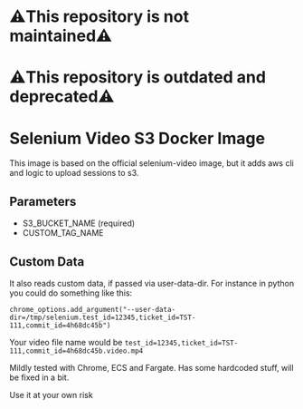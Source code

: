 # ⚠️This repository is not maintained⚠️
# ⚠️This repository is outdated and deprecated⚠️

# Selenium Video S3 Docker Image

This image is based on the official selenium-video image, but it adds aws cli and logic to upload sessions to s3.
## Parameters
- S3_BUCKET_NAME (required)
- CUSTOM_TAG_NAME
## Custom Data
It also reads custom data, if passed via user-data-dir. 
For instance in python you could do something like this:
```shell
chrome_options.add_argument("--user-data-dir=/tmp/selenium.test_id=12345,ticket_id=TST-111,commit_id=4h68dc45b")
```

Your video file name would be `test_id=12345,ticket_id=TST-111,commit_id=4h68dc45b.video.mp4`

Mildly tested with Chrome, ECS and Fargate. Has some hardcoded stuff, will be fixed in a bit.

Use it at your own risk
